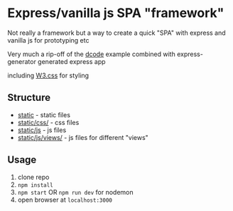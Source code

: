 # Express/vanilla js SPA "framework"
Not really a framework but a way to create a quick "SPA" with express and vanilla js for prototyping etc

Very much a rip-off of the [dcode](https://github.com/dcode-youtube/single-page-app-vanilla-js) example combined with express-generator generated express app

including [W3.css](https://www.w3schools.com/w3css/default.asp) for styling

## Structure
- [static](static/) - static files
- [static/css/](static/css/) - css files
- [static/js](static/js/) - js files
- [static/js/views/](static/js/views/) - js files for different "views"


## Usage
1. clone repo
2. `npm install`
3. `npm start` OR `npm run dev` for nodemon
4. open browser at `localhost:3000`
